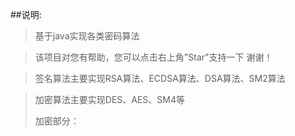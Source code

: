##说明:
>基于java实现各类密码算法

>该项目对您有帮助，您可以点击右上角"Star"支持一下 谢谢！

>签名算法主要实现RSA算法、ECDSA算法、DSA算法、SM2算法

>加密算法主要实现DES、AES、SM4等
>
>加密部分：